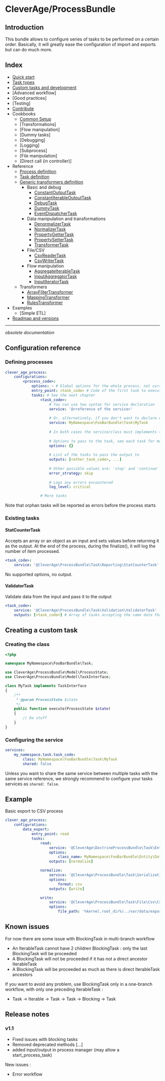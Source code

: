 CleverAge/ProcessBundle
=======================

## Introduction

This bundle allows to configure series of tasks to be performed on a certain order.
Basically, it will greatly ease the configuration of import and exports but can do much more.

## Index

- [Quick start](Documentation/01-quick_start.md)
- [Task types](Documentation/02-task_types.md)
- [Custom tasks and development](Documentation/03-custom_tasks.md)
- [Advanced workflow]
- [Good practices]
- [Testing]
- [Contribute](CONTRIBUTING.md)
- Cookbooks
    - [Common Setup](Documentation/cookbooks/01-common_setup.md)
    - [Transformations]
    - [Flow manipulation]
    - [Dummy tasks]
    - [Debugging]
    - [Logging]
    - [Subprocess]
    - [File manipulation]
    - [Direct call (in controller)]
- Reference
    - [Process definition](Documentation/reference/01-process_definition.md)
    - [Task definition](Documentation/reference/02-task_definition.md)
    - [Generic transformers definition](Documentation/reference/03-generic_transformers_definition.md)
      - Basic and debug
        - [ConstantOutputTask](Documentation/reference/tasks/constant_output_task.md)
        - [ConstantIterableOutputTask](Documentation/reference/tasks/constant_iterable_output_task.md)
        - [DebugTask](Documentation/reference/tasks/debug_task.md)
        - [DummyTask](Documentation/reference/tasks/dummy_task.md)
        - [EventDispatcherTask](Documentation/reference/tasks/event_dispatcher_task.md)
      - Data manipulation and transformations
        - [DenormalizerTask](Documentation/reference/tasks/denormalizer_task.md)
        - [NormalizerTask](Documentation/reference/tasks/normalizer_task.md)
        - [PropertyGetterTask](Documentation/reference/tasks/property_getter_task.md)
        - [PropertySetterTask](Documentation/reference/tasks/property_setter_task.md)
        - [TransformerTask](Documentation/reference/tasks/transformer_task.md)
      - File/CSV
        - [CsvReaderTask](Documentation/reference/tasks/csv_reader_task.md)
        - [CsvWriterTask](Documentation/reference/tasks/csv_writer_task.md)
      - Flow manipulation
        - [AggregateIterableTask](Documentation/reference/tasks/aggregate_iterable_task.md)
        - [InputAggregatorTask](Documentation/reference/tasks/input_aggregator_task.md)
        - [InputIteratorTask](Documentation/reference/tasks/input_iterator_task.md)
    - Transformers
        - [ArrayFilterTransformer](Documentation/reference/transformers/array_filter_transformer.md)
        - [MappingTransformer](Documentation/reference/transformers/mapping_transformer.md)
        - [RulesTransformer](Documentation/reference/transformers/rules_transformer.md)
- Examples
    - [Simple ETL]
- [Roadmap and versions](Documentation/100-roadmap.md)


-------

_obsolete documentation_

## Configuration reference

### Defining processes
```yml
clever_age_process:
    configurations:
        <process_code>:
            options: ~ # Global options for the whole process, not currently used
            entry_point: <task_code> # Code of the first task to execute
            tasks: # See the next chapter
                <task_code>:
                    # You can use two syntax for service declaration
                    service: '@<reference of the service>'
                    
                    # Or, alternatively, if you don't want to declare unecessary services if no argument is needed to construct this task
                    service: MyNamespace\FooBarBundle\Task\MyTask
                    
                    # In both cases the service/class must implements the TaskInterface
                    
                    # Options to pass to the task, see each task for more information
                    options: {}
                    
                    # List of the tasks to pass the output to
                    outputs: [<other_task_code>, ...]
                    
                    # Other possible values are: 'stop' and 'continue'
                    error_strategy: skip
                    
                    # Logs any errors encountered
                    log_level: critical

                # More tasks
```
Note that orphan tasks will be reported as errors before the process starts

### Existing tasks

#### StatCounterTask
Accepts an array or an object as an input and sets values before returning it as the output.
At the end of the process, during the finalize(), it will log the number of item processed.
```yml
<task_code>:
    service: '@CleverAge\ProcessBundle\Task\Reporting\StatCounterTask'
```
No supported options, no output.

#### ValidatorTask
Validate data from the input and pass it to the output
```yml
<task_code>:
    service: '@CleverAge\ProcessBundle\Task\Validation\ValidatorTask'
    outputs: [<task_code>] # Array of tasks accepting the same data than the input
```

## Creating a custom task

### Creating the class

```php
<?php

namespace MyNamespace\FooBarBundle\Task;

use CleverAge\ProcessBundle\Model\ProcessState;
use CleverAge\ProcessBundle\Model\TaskInterface;

class MyTask implements TaskInterface
{
    /**
     * @param ProcessState $state
     */
    public function execute(ProcessState $state)
    {
        // Do stuff
    }
}
```

### Configuring the service

```yml
services:
    my_namespace.task.task_code:
        class: MyNamespace\FooBarBundle\Task\MyTask
        shared: false
```
Unless you want to share the same service between multiple tasks with the same service reference, we strongly recommend
to configure your tasks services as ```shared: false```.

## Example

Basic export to CSV process

```yml
clever_age_process:
    configurations:
        data_export:
            entry_point: read
            tasks:
                read:
                    service: '@CleverAge\DoctrineProcessBundle\Task\EntityManager\DoctrineReaderTask'
                    options:
                        class_name: MyNamespace\FooBarBundle\Entity\Data
                    outputs: [normalize]

                normalize:
                    service: '@CleverAge\ProcessBundle\Task\Serialization\NormalizerTask'
                    options:
                        format: csv
                    outputs: [write]

                write:
                    service: '@CleverAge\ProcessBundle\Task\File\Csv\CsvWriterTask'
                    options:
                        file_path: '%kernel.root_dir%/../var/data/export/data.csv'
```

## Known issues

For now there are some issue with BlockingTask in multi-branch workflow

* An IterableTask cannot have 2 children BlockingTask : only the last BlockingTask will be proceeded
* A BlockingTask will not be proceeded if it has not a direct ancestor IterableTask 
* A BlockingTask will be proceeded as much as there is direct IterableTask ancestors

If you want to avoid any problem, use BlockingTask only in a one-branch workflow, with only one preceding IterableTask :

* Task -> Iterable -> Task -> Task -> Blocking -> Task

## Release notes

### v1.1

* Fixed issues with blocking tasks
* Removed deprecated methods [...]
* added input/output in process manager (may allow a start_process_task)

New issues :
* Error workflow
